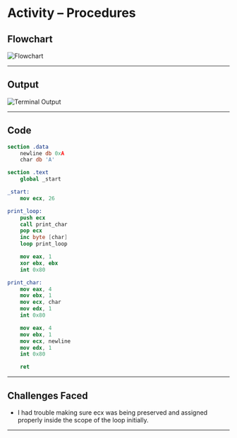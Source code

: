 # Activity – Procedures


## Flowchart

![Flowchart](https://github.com/user-attachments/assets/93d160db-2c31-4aae-9f53-a31008a249c5)

---

## Output

![Terminal Output](https://github.com/user-attachments/assets/2265d36f-c783-42b7-b732-3c39fdd7a036)

---

## Code

```nasm
section .data
    newline db 0xA
    char db 'A'

section .text
    global _start

_start:
    mov ecx, 26

print_loop:
    push ecx
    call print_char
    pop ecx
    inc byte [char]
    loop print_loop

    mov eax, 1
    xor ebx, ebx
    int 0x80

print_char:
    mov eax, 4
    mov ebx, 1
    mov ecx, char
    mov edx, 1
    int 0x80

    mov eax, 4
    mov ebx, 1
    mov ecx, newline
    mov edx, 1
    int 0x80

    ret
```

---

## Challenges Faced

- I had trouble making sure ecx was being preserved and assigned properly inside the scope of the loop initially.

---
